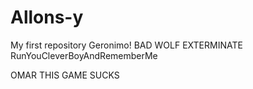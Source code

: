 Allons-y
========

My first repository
Geronimo!
BAD WOLF
EXTERMINATE
RunYouCleverBoyAndRememberMe

OMAR THIS GAME SUCKS
